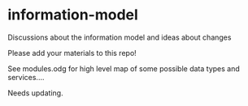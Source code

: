 # information-model

Discussions about the information model and ideas about changes

Please add your materials to this repo!

See modules.odg for high level map of some possible data types and services....

Needs updating.


